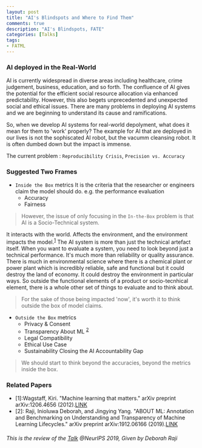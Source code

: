 ```yaml
---
layout: post
title: "AI's Blindspots and Where to Find Them"
comments: true
description: "AI's Blindspots, FATE"
categories: [Talks]
tags:
- FATML
---
```

### **AI deployed in the Real-World**
AI is currently widespread in diverse areas including healthcare, crime judgement, business, education, and so forth. The confluence of AI gives the potential for the efficient social resource allocation via enhanced predictability. However, this also begets unprecedented and unexpected social and ethical issues. There are many problems in deploying AI systems and we are beginning to understand its cause and ramifications.

So, when we develop AI systems for real-world depolyment, what does it mean for them to 'work' properly? The example for AI that are deployed in our lives is not the sophiscated AI robot, but the vacumm cleansing robot. It is often dumbed down but the impact is immense. 

The current problem : `Reproducibility Crisis`, `Precision vs. Accuracy`


### **Suggested Two Frames**
- `Inside the Box` metrics 
It is the criteria that the researcher or engineers claim the model should do. e.g. the performance evaluation 
  - Accuracy 
  - Fairness 
  
 > However, the issue of only focusing in the `In-the-Box` problem is that AI is a Socio-Technical system. 
 
 It interacts with the world. Affects the environment, and the environment impacts the model.<sup>[1](#footnote_1)</sup> The AI system is more than just the technical artefact itself. When you want to evaluate a system, you need to look beyond just a technical performance. It's much more than reliability or quality assurance. There is much in environmental science where there is a chemical plant or power plant which is incredibly reliable, safe and functional but it could destroy the land of economy. It could destroy the environment in particular ways. So outside the functional elements of a product or socio-tecnhical element, there is a whole other set of things to evaluate and to think about. 
 
> For the sake of those being impacted 'now', it's worth it to think outside the box of model claims. 
 
- `Outside the Box` metrics 
  - Privacy & Consent  
  - Transparency 
    About ML <sup>[2](#footnote_2)</sup> 
  - Legal Compatibility 
  - Ethical Use Case 
  - Sustainability 
    Closing the AI Accountability Gap 

> We should start to think beyond the accuracies, beyond the metrics inside the box. 

### Related Papers 
- <a name="footnote_1">[1]</a>:Wagstaff, Kiri. "Machine learning that matters." arXiv preprint arXiv:1206.4656 (2012).[LINK](https://arxiv.org/pdf/1206.4656.pdf)
- <a name="footnote_2">[2]</a>: Raji, Inioluwa Deborah, and Jingying Yang. "ABOUT ML: Annotation and Benchmarking on Understanding and Transparency of Machine Learning Lifecycles." arXiv preprint arXiv:1912.06166 (2019).[LINK](https://arxiv.org/pdf/1912.06166.pdf)


###### This is the review of the [Talk](https://slideslive.com/38922342/invited-talk-ais-blindspots-and-where-to-find-them) @NeurIPS 2019, Given by Deborah Raji
